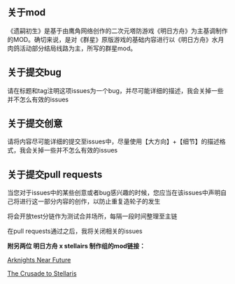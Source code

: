 ## 关于mod

《遗嗣初生》是基于由鹰角网络创作的二次元塔防游戏《明日方舟》为主基调制作的MOD。确切来说，是对《群星》原版游戏的基础内容进行以《明日方舟》水月肉鸽活动部分结局线路为主，所写的群星mod。

## 关于提交bug

请在标题和tag注明这项issues为一个bug，并尽可能详细的描述，我会关掉一些并不怎么有效的issues

## 关于提交创意

请将内容尽可能详细的提交至issues中，尽量使用【大方向】+【细节】的描述格式，我会关掉一些并不怎么有效的issues

## 关于提交pull requests

当您对于issues中的某些创意或者bug感兴趣的时候，您应当在该issues中声明自己将进行这一部分内容的创作，以防止重复造轮子的发生

将会开放test分链作为测试合并场所，每隔一段时间整理至主链

在pull requests通过之后，我将关闭相关的issues

**附另两位 明日方舟 x stellairs 制作组的mod链接：**

[Arknights Near Future](https://steamcommunity.com/sharedfiles/filedetails/?id=2047260446)

[The Crusade to Stellaris](https://steamcommunity.com/sharedfiles/filedetails/?id=2644888097)

